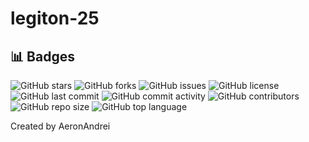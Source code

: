 # legiton-25

## 📊 Badges

![GitHub stars](https://img.shields.io/github/stars/AeronAndrei/legiton-25?style=flat-square) ![GitHub forks](https://img.shields.io/github/forks/AeronAndrei/legiton-25?style=flat-square) ![GitHub issues](https://img.shields.io/github/issues/AeronAndrei/legiton-25?style=flat-square) ![GitHub license](https://img.shields.io/github/license/AeronAndrei/legiton-25?style=flat-square) ![GitHub last commit](https://img.shields.io/github/last-commit/AeronAndrei/legiton-25?style=flat-square) ![GitHub commit activity](https://img.shields.io/github/commit-activity/m/AeronAndrei/legiton-25?style=flat-square) ![GitHub contributors](https://img.shields.io/github/contributors/AeronAndrei/legiton-25?style=flat-square) ![GitHub repo size](https://img.shields.io/github/repo-size/AeronAndrei/legiton-25?style=flat-square) ![GitHub top language](https://img.shields.io/github/languages/top/AeronAndrei/legiton-25?style=flat-square) 


Created by AeronAndrei
